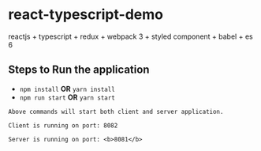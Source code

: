 # react-typescript-demo
reactjs + typescript + redux + webpack 3 + styled component + babel + es 6

 ## Steps to Run the application
 
 - `npm install` <b>OR</b> `yarn install`
 - `npm run start` <b>OR</b> `yarn start`
 
 `Above commands will start both client and server application.`
 
 `Client is running on port: 8082`
 
 `Server is running on port: <b>8081</b>`
